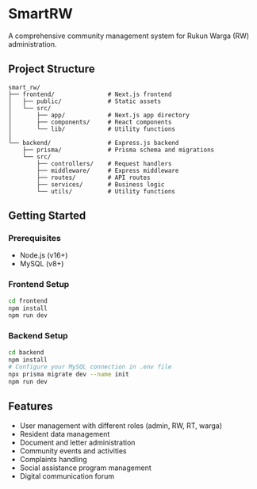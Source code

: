 # SmartRW

A comprehensive community management system for Rukun Warga (RW) administration.

## Project Structure

```
smart_rw/
├── frontend/               # Next.js frontend
│   ├── public/             # Static assets
│   └── src/
│       ├── app/            # Next.js app directory
│       ├── components/     # React components
│       └── lib/            # Utility functions
│
└── backend/                # Express.js backend
    ├── prisma/             # Prisma schema and migrations
    └── src/
        ├── controllers/    # Request handlers
        ├── middleware/     # Express middleware
        ├── routes/         # API routes
        ├── services/       # Business logic
        └── utils/          # Utility functions
```

## Getting Started

### Prerequisites

- Node.js (v16+)
- MySQL (v8+)

### Frontend Setup

```bash
cd frontend
npm install
npm run dev
```

### Backend Setup

```bash
cd backend
npm install
# Configure your MySQL connection in .env file
npx prisma migrate dev --name init
npm run dev
```

## Features

- User management with different roles (admin, RW, RT, warga)
- Resident data management
- Document and letter administration
- Community events and activities
- Complaints handling
- Social assistance program management
- Digital communication forum 